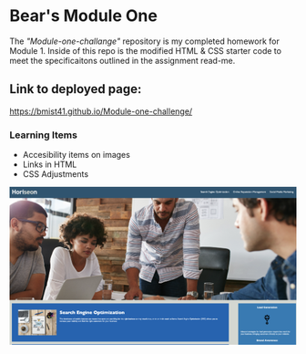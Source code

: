 # Bear's Module One 

The *"Module-one-challange"* repository is my completed homework for Module 1. Inside of this repo is the modified HTML & CSS starter code to meet the specificaitons outlined in the assignment read-me.

## Link to deployed page: 
https://bmist41.github.io/Module-one-challenge/

### Learning Items ###
 - Accesibility items on images
 - Links in HTML
 - CSS Adjustments
 
![Page Screenshot](/assets/images/screenshot.png)